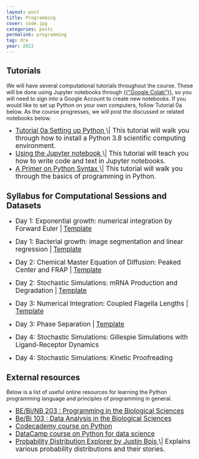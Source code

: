 ```yaml
---
layout: post
title: Programming
cover: code.jpg
categories: posts
permalink: programming
tag: dre
year: 2022
---
```


## Tutorials
We will have several computational tutorials throughout the course. These will be
done using Jupyter notebooks through <a href="https://colab.research.google.com" target="_blank">{{"Google Colab"}}</a>,
so you will need to sign into a Google Account to create new notebooks. 
If you would like to set up Python on your own computers, follow Tutorial 0a below. As the
course progresses, we will post the discussed or related notebooks below.

* <a href="{{site.baseurl}}/code/t0a_setting_up_python.html" target="_blank" style="font-size: 17px">
  Tutorial 0a Setting up Python
  </a> <span style="font-size: 17px">
  \| This tutorial will walk
  you through how to install a Python 3.8 scientific computing environment.
  </span>

* <a href="{{site.baseurl}}/code/t0b_jupyter_notebooks.html" target="_blank" style="font-size: 17px">
  Using the Jupyter notebook
  </a> <span style="font-size: 17px">
  \| This tutorial will teach
  you how to write code and text in Jupyter notebooks.
  </span>

* <a href="{{site.baseurl}}/code/t0c_python_syntax_and_plotting.html" target="_blank" style="font-size: 17px">
  A Primer on Python Syntax
  </a> <span style="font-size: 17px">
  \| This tutorial
  will walk you through the basics of programming in Python.
  </span>


## Syllabus for Computational Sessions and Datasets 

* <span style="font-size: 17px">Day 1: Exponential growth: numerical integration by Forward Euler \|</span> <a href="https://colab.research.google.com/drive/1037IrXiA3xobmynnpl9zgOWTlErbsxwg?usp=sharing" target="_blank" style="font-size: 17px"> Template </a>

* <span style="font-size: 17px">Day 1: Bacterial growth: image segmentation and linear regression \|</span> <a href="https://colab.research.google.com/drive/1i9AVST07T5G5NAIoDhto6pP6Z540QbI-?usp=sharing" target="_blank" style="font-size: 17px">Template</a>

* <span style="font-size: 17px">Day 2: Chemical Master Equation of Diffusion: Peaked Center and FRAP \|</span> <a href="https://colab.research.google.com/drive/1xzCamvH1npaLNg57PgPO-p4zEN455-Oi?usp=sharing" target="_blank" style="font-size: 17px">Template</a>

* <span style="font-size: 17px">Day 2: Stochastic Simulations: mRNA Production and Degradation \|</span> <a href="https://colab.research.google.com/drive/1PRNZMmf6Z94SQNjSiJTstVwN8xNyQ8Lx?usp=sharing" target="_blank" style="font-size: 17px">Template</a>

* <span style="font-size: 17px">Day 3: Numerical Integration: Coupled Flagella Lengths \|</span> <a href="https://colab.research.google.com/drive/1LfdNMf3Clw6ebywhpdovAHxOiFcOBqO5?usp=sharing" target="_blank" style="font-size: 17px">Template</a>
  
* <span style="font-size: 17px">Day 3: Phase Separation \|</span> <a href="https://colab.research.google.com/drive/1sbJcT8M6kltwpY38sd7UenR2ctExhPav?usp=sharing" target="_blank" style="font-size: 17px">Template</a>

* <span style="font-size: 17px">Day 4: Stochastic Simulations: Gillespie Simulations with Ligand-Receptor Dynamics 

* <span style="font-size: 17px">Day 4: Stochastic Simulations: Kinetic Proofreading


## External resources

Below is a list of useful online resources for learning the Python programming
language and principles of programming in general.

* <a href="http://justinbois.github.io/bootcamp/2022/" target="_blank" style="font-size: 17px">
  BE/Bi/NB 203 : Programming in the Biological
  Sciences
  </a>

* <a href="http://www.bebi103.caltech.edu" target="_blank" style="font-size: 17px">
  Be/Bi 103 : Data Analysis in the Biological
  Sciences
  </a>

* <a href="https://www.codecademy.com/learn/python" target="_blank" style="font-size: 17px">
  Codecademy course on Python
  </a>

* <a href="https://www.datacamp.com/courses/intro-to-python-for-data-science" target="_blank" style="font-size: 17px">
  DataCamp course on Python for data
  science
  </a>

* <a href="https://distribution-explorer.github.io/" target="_blank" style="font-size: 17px">
  Probability Distribution Explorer by Justin Bois
  </a> <span style="font-size: 17px">
  \| Explains various probability distributions and their stories.
  </span>
